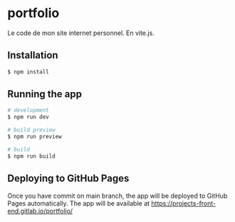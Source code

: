 # portfolio

Le code de mon site internet personnel. En vite.js.

## Installation

```bash
$ npm install
```

## Running the app

```bash
# development
$ npm run dev

# build preview
$ npm run preview

# build
$ npm run build
```


## Deploying to GitHub Pages

Once you have commit on main branch, the app will be deployed to GitHub Pages automatically.
The app will be available at https://projects-front-end.gitlab.io/portfolio/